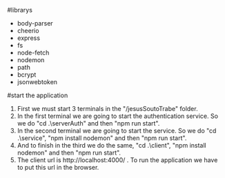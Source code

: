 #librarys
- body-parser
- cheerio
- express
- fs
- node-fetch
- nodemon
- path
- bcrypt
- jsonwebtoken

#start the application 
1. First we must start 3 terminals in the "/jesusSoutoTrabe" folder.
2. In the first terminal we are going to start the authentication service. So we do "cd .\serverAuth\" and then "npm run start".
3. In the second terminal we are going to start the service. So we do "cd .\service\", "npm install nodemon" and then "npm run start".
4. And to finish in the third we do the same, "cd .\client\", "npm install nodemon" and then "npm run start".
5. The client url is http://localhost:4000/ . To run the application we have to put this url in the browser.

